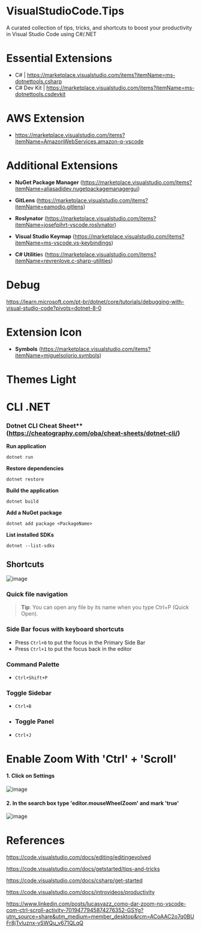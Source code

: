 # VisualStudioCode.Tips
A curated collection of tips, tricks, and shortcuts to boost your productivity in Visual Studio Code using C#/.NET

# Essential Extensions
- C# | https://marketplace.visualstudio.com/items?itemName=ms-dotnettools.csharp
- C# Dev Kit | https://marketplace.visualstudio.com/items?itemName=ms-dotnettools.csdevkit

# AWS Extension
- https://marketplace.visualstudio.com/items?itemName=AmazonWebServices.amazon-q-vscode

# Additional Extensions
- **NuGet Package Manager** (https://marketplace.visualstudio.com/items?itemName=aliasadidev.nugetpackagemanagergui)
- **GitLens** (https://marketplace.visualstudio.com/items?itemName=eamodio.gitlens)
- **Roslynator** (https://marketplace.visualstudio.com/items?itemName=josefpihrt-vscode.roslynator)
- **Visual Studio Keymap** (https://marketplace.visualstudio.com/items?itemName=ms-vscode.vs-keybindings)
 
- **C# Utilitie**s (https://marketplace.visualstudio.com/items?itemName=revrenlove.c-sharp-utilities)


# Debug

https://learn.microsoft.com/pt-br/dotnet/core/tutorials/debugging-with-visual-studio-code?pivots=dotnet-8-0

# Extension Icon
- **Symbols** (https://marketplace.visualstudio.com/items?itemName=miguelsolorio.symbols)


# Themes Light


# CLI .NET

### Dotnet CLI Cheat Sheet** (https://cheatography.com/oba/cheat-sheets/dotnet-cli/)


**Run application**
```
dotnet run
```


**Restore dependencies**
```
dotnet restore
```



**Build the application**
```
dotnet build
```



**Add a NuGet package**
```
dotnet add package <PackageName>
```



**List installed SDKs**
```
dotnet --list-sdks
```


## Shortcuts

![image](https://github.com/user-attachments/assets/1cd1e21d-798c-408c-8344-8535c7f49439)


### Quick file navigation
> **Tip**: You can open any file by its name when you type Ctrl+P (Quick Open).

### Side Bar focus with keyboard shortcuts
- Press ```Ctrl+0``` to put the focus in the Primary Side Bar
- Press ```Ctrl+1``` to put the focus back in the editor

### Command Palette
- ```Ctrl+Shift+P```

### Toggle Sidebar
- ```Ctrl+B```

- ### Toggle Panel
- ```Ctrl+J```

# Enable Zoom With 'Ctrl' + 'Scroll'

#### 1. Click on Settings
![image](https://github.com/user-attachments/assets/45152cdd-8934-46dc-bdb7-0fd3a17fe768)

#### 2. In the search box type 'editor.mouseWheelZoom' and mark 'true'
![image](https://github.com/user-attachments/assets/1dbf416d-6445-43c6-aa1b-fe9350f6dec9)



# References

https://code.visualstudio.com/docs/editing/editingevolved

https://code.visualstudio.com/docs/getstarted/tips-and-tricks

https://code.visualstudio.com/docs/csharp/get-started

https://code.visualstudio.com/docs/introvideos/productivity


https://www.linkedin.com/posts/lucasvazz_como-dar-zoom-no-vscode-com-ctrl-scroll-activity-7019477945874276352-GSYg?utm_source=share&utm_medium=member_desktop&rcm=ACoAAC2o7q0BUFr8jTvluznx-vSWQu_v671QLqQ
